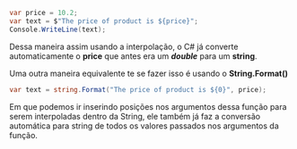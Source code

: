 ```C#
var price = 10.2;  
var text = $"The price of product is ${price}";  
Console.WriteLine(text);
```

Dessa maneira assim usando a interpolação, o C# já converte automaticamente o **price** que antes era um ***double*** para um **string**.

Uma outra maneira equivalente te se fazer isso é usando o **String.Format()**

```C#
var text = string.Format("The price of product is ${0}", price);
```

Em que podemos ir inserindo posições nos argumentos dessa função para serem interpoladas dentro da String, ele também já faz a conversão automática para string de todos os valores passados nos argumentos da função.